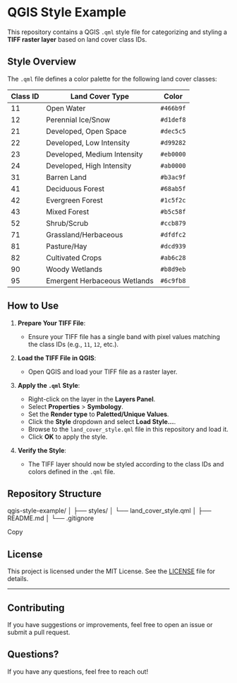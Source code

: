 # QGIS Style Example

This repository contains a QGIS `.qml` style file for categorizing and styling a **TIFF raster layer** based on land cover class IDs.

## Style Overview
The `.qml` file defines a color palette for the following land cover classes:

| Class ID | Land Cover Type                  | Color     |
|----------|----------------------------------|-----------|
| 11       | Open Water                       | `#466b9f` |
| 12       | Perennial Ice/Snow               | `#d1def8` |
| 21       | Developed, Open Space            | `#dec5c5` |
| 22       | Developed, Low Intensity         | `#d99282` |
| 23       | Developed, Medium Intensity      | `#eb0000` |
| 24       | Developed, High Intensity        | `#ab0000` |
| 31       | Barren Land                      | `#b3ac9f` |
| 41       | Deciduous Forest                 | `#68ab5f` |
| 42       | Evergreen Forest                 | `#1c5f2c` |
| 43       | Mixed Forest                     | `#b5c58f` |
| 52       | Shrub/Scrub                      | `#ccb879` |
| 71       | Grassland/Herbaceous             | `#dfdfc2` |
| 81       | Pasture/Hay                      | `#dcd939` |
| 82       | Cultivated Crops                 | `#ab6c28` |
| 90       | Woody Wetlands                   | `#b8d9eb` |
| 95       | Emergent Herbaceous Wetlands     | `#6c9fb8` |

## How to Use
1. **Prepare Your TIFF File**:
   - Ensure your TIFF file has a single band with pixel values matching the class IDs (e.g., `11`, `12`, etc.).

2. **Load the TIFF File in QGIS**:
   - Open QGIS and load your TIFF file as a raster layer.

3. **Apply the `.qml` Style**:
   - Right-click on the layer in the **Layers Panel**.
   - Select **Properties** > **Symbology**.
   - Set the **Render type** to **Paletted/Unique Values**.
   - Click the **Style** dropdown and select **Load Style...**.
   - Browse to the `land_cover_style.qml` file in this repository and load it.
   - Click **OK** to apply the style.

4. **Verify the Style**:
   - The TIFF layer should now be styled according to the class IDs and colors defined in the `.qml` file.

## Repository Structure
qgis-style-example/
│
├── styles/
│ └── land_cover_style.qml
│
├── README.md
│
└── .gitignore

Copy

## License
This project is licensed under the MIT License. See the [LICENSE](LICENSE) file for details.

---

## Contributing
If you have suggestions or improvements, feel free to open an issue or submit a pull request.

## Questions?
If you have any questions, feel free to reach out!